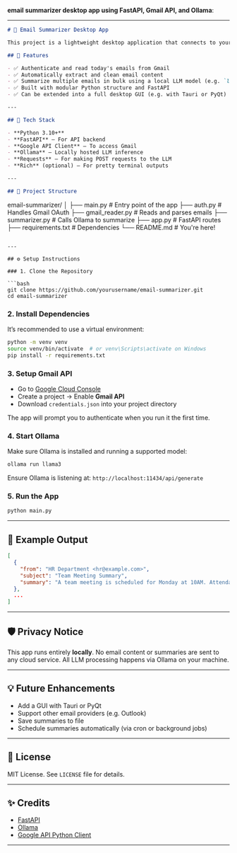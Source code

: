 **email summarizer desktop app using FastAPI, Gmail API, and Ollama**:

---

```markdown
# 📨 Email Summarizer Desktop App

This project is a lightweight desktop application that connects to your Gmail inbox, reads emails received **today**, extracts important details (like **sender**, **subject**, and **body**) and generates concise summaries using a **locally hosted LLM** via **Ollama**.

## 🚀 Features

- ✅ Authenticate and read today's emails from Gmail
- ✅ Automatically extract and clean email content
- ✅ Summarize multiple emails in bulk using a local LLM model (e.g. `llama3.2`)
- ✅ Built with modular Python structure and FastAPI
- ✅ Can be extended into a full desktop GUI (e.g. with Tauri or PyQt)

---

## 🧰 Tech Stack

- **Python 3.10+**
- **FastAPI** – For API backend
- **Google API Client** – To access Gmail
- **Ollama** – Locally hosted LLM inference
- **Requests** – For making POST requests to the LLM
- **Rich** (optional) – For pretty terminal outputs

---

## 📁 Project Structure

```

email-summarizer/
│
├── main.py                 # Entry point of the app
├── auth.py                 # Handles Gmail OAuth
├── gmail\_reader.py         # Reads and parses emails
├── summarizer.py           # Calls Ollama to summarize
├── app.py                  # FastAPI routes
├── requirements.txt        # Dependencies
└── README.md               # You're here!

````

---

## ⚙️ Setup Instructions

### 1. Clone the Repository

```bash
git clone https://github.com/yourusername/email-summarizer.git
cd email-summarizer
````

### 2. Install Dependencies

It’s recommended to use a virtual environment:

```bash
python -m venv venv
source venv/bin/activate  # or venv\Scripts\activate on Windows
pip install -r requirements.txt
```

### 3. Setup Gmail API

* Go to [Google Cloud Console](https://console.cloud.google.com/)
* Create a project → Enable **Gmail API**
* Download `credentials.json` into your project directory

The app will prompt you to authenticate when you run it the first time.

### 4. Start Ollama

Make sure Ollama is installed and running a supported model:

```bash
ollama run llama3
```

Ensure Ollama is listening at: `http://localhost:11434/api/generate`

### 5. Run the App

```bash
python main.py
```

---

## 📝 Example Output

```json
[
  {
    "from": "HR Department <hr@example.com>",
    "subject": "Team Meeting Summary",
    "summary": "A team meeting is scheduled for Monday at 10AM. Attendance is mandatory. Topics include Q3 planning and department updates."
  },
  ...
]
```

---

## 🛡️ Privacy Notice

This app runs entirely **locally**. No email content or summaries are sent to any cloud service. All LLM processing happens via Ollama on your machine.

---

## 💡 Future Enhancements

* Add a GUI with Tauri or PyQt
* Support other email providers (e.g. Outlook)
* Save summaries to file
* Schedule summaries automatically (via cron or background jobs)

---

## 📄 License

MIT License. See `LICENSE` file for details.

---

## ✨ Credits

* [FastAPI](https://fastapi.tiangolo.com/)
* [Ollama](https://ollama.com/)
* [Google API Python Client](https://github.com/googleapis/google-api-python-client)

---

```
```
